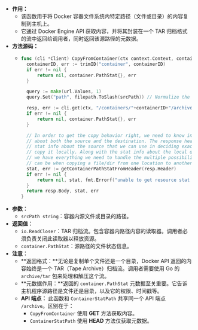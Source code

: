- **作用：**
	- 该函数用于将 Docker 容器文件系统内特定路径（文件或目录）的内容复制到主机上。
	- 它通过 Docker Engine API 获取内容，并将其封装在一个 TAR 归档格式的流中返回给调用者，同时返回该源路径的元数据。
- **方法源码：**
	- ```go
	  func (cli *Client) CopyFromContainer(ctx context.Context, containerID, srcPath string) (io.ReadCloser, container.PathStat, error) {
	  	containerID, err := trimID("container", containerID)
	  	if err != nil {
	  		return nil, container.PathStat{}, err
	  	}
	  
	  	query := make(url.Values, 1)
	  	query.Set("path", filepath.ToSlash(srcPath)) // Normalize the paths used in the API.
	  
	  	resp, err := cli.get(ctx, "/containers/"+containerID+"/archive", query, nil)
	  	if err != nil {
	  		return nil, container.PathStat{}, err
	  	}
	  
	  	// In order to get the copy behavior right, we need to know information
	  	// about both the source and the destination. The response headers include
	  	// stat info about the source that we can use in deciding exactly how to
	  	// copy it locally. Along with the stat info about the local destination,
	  	// we have everything we need to handle the multiple possibilities there
	  	// can be when copying a file/dir from one location to another file/dir.
	  	stat, err := getContainerPathStatFromHeader(resp.Header)
	  	if err != nil {
	  		return nil, stat, fmt.Errorf("unable to get resource stat from response: %s", err)
	  	}
	  	return resp.Body, stat, err
	  }
	  ```
- **参数：**
	- `srcPath string`：容器内源文件或目录的路径。
- **返回值：**
	- `io.ReadCloser`：TAR 归档流。包含容器内路径内容的读取器。调用者必须负责关闭此读取器以释放资源。
	- `container.PathStat`：源路径的文件状态信息。
- **注意：**
	- **返回格式：**无论是复制单个文件还是一个目录，Docker API 返回的内容始终是一个 TAR（Tape Archive）归档流。调用者需要使用 Go 的 `archive/tar` 包来处理和解压这个流。
	- **元数据作用：**返回的 `container.PathStat` 元数据至关重要。它告诉主机程序源路径是文件还是目录，以及它的权限、时间戳等。
	- **API 端点：** 此函数和 `ContainerStatPath` 共享同一个 API 端点 `/archive`。区别在于：
		- `CopyFromContainer` 使用 **GET** 方法获取内容。
		- `ContainerStatPath` 使用 **HEAD** 方法仅获取元数据。